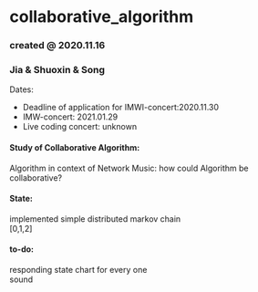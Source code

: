 # collaborative_algorithm
### created @ 2020.11.16
### Jia & Shuoxin & Song

Dates:

- Deadline of application for IMWI-concert:2020.11.30 
- IMW-concert: 2021.01.29
- Live coding concert: unknown

#### Study of Collaborative Algorithm: <br>
Algorithm in context of Network Music: how could Algorithm be collaborative?
  

#### State: <br>
implemented simple distributed markov chain <br>
[0,1,2]


#### to-do: <br>
responding state chart for every one <br>
sound


